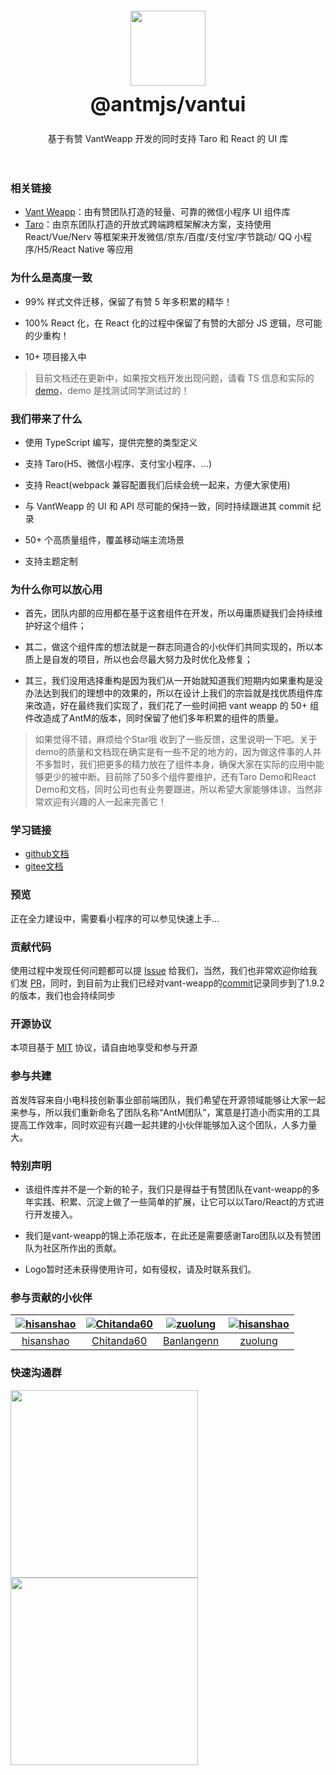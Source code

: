 <div class="card">
  <div class="intro" style="text-align: center; padding: 20px;">
    <img class="intro__logo" style="width: 120px; height: 120px; box-shadow: none;" src="https://img.yzcdn.cn/public_files/2017/12/18/fd78cf6bb5d12e2a119d0576bedfd230.png">
    <h2 style="margin: 0; font-size: 32px; line-height: 60px;">@antmjs/vantui</h2>
    <p>基于有赞 VantWeapp 开发的同时支持 Taro 和 React 的 UI 库</p>
  </div>
</div>

### 相关链接
- [Vant Weapp](https://github.com/youzan/vant-weapp)：由有赞团队打造的轻量、可靠的微信小程序 UI 组件库
- [Taro](https://github.com/NervJS/taro)：由京东团队打造的开放式跨端跨框架解决方案，支持使用 React/Vue/Nerv 等框架来开发微信/京东/百度/支付宝/字节跳动/ QQ 小程序/H5/React Native 等应用

### 为什么是高度一致

- 99% 样式文件迁移，保留了有赞 5 年多积累的精华！

- 100% React 化，在 React 化的过程中保留了有赞的大部分 JS 逻辑，尽可能的少重构！

- 10+ 项目接入中

> 目前文档还在更新中，如果按文档开发出现问题，请看 TS 信息和实际的[demo](https://github.com/AntmJS/vantui/tree/main/packages/vantui-demo)，demo 是找测试同学测试过的！

### 我们带来了什么

- 使用 TypeScript 编写，提供完整的类型定义

- 支持 Taro(H5、微信小程序、支付宝小程序、...)

- 支持 React(webpack 兼容配置我们后续会统一起来，方便大家使用)

- 与 VantWeapp 的 UI 和 API 尽可能的保持一致，同时持续跟进其 commit 纪录

- 50+ 个高质量组件，覆盖移动端主流场景

- 支持主题定制

### 为什么你可以放心用

- 首先，团队内部的应用都在基于这套组件在开发，所以毋庸质疑我们会持续维护好这个组件；

- 其二，做这个组件库的想法就是一群志同道合的小伙伴们共同实现的，所以本质上是自发的项目，所以也会尽最大努力及时优化及修复；

- 其三，我们没用选择重构是因为我们从一开始就知道我们短期内如果重构是没办法达到我们的理想中的效果的，所以在设计上我们的宗旨就是找优质组件库来改造，好在最终我们实现了，我们花了一些时间把 vant weapp 的 50+ 组件改造成了AntM的版本，同时保留了他们多年积累的组件的质量。


> 如果觉得不错，麻烦给个Star哦
> 收到了一些反馈，这里说明一下吧。关于demo的质量和文档现在确实是有一些不足的地方的，因为做这件事的人并不多暂时，我们把更多的精力放在了组件本身，确保大家在实际的应用中能够更少的被中断。目前除了50多个组件要维护，还有Taro Demo和React Demo和文档，同时公司也有业务要跟进，所以希望大家能够体谅，当然非常欢迎有兴趣的人一起来完善它！

### 学习链接

* [github文档](https://antmjs.github.io/vantui/#/home)
* [gitee文档](https://antm-js.gitee.io/vantui/#/home)

### 预览

正在全力建设中，需要看小程序的可以参见快速上手...

### 贡献代码

使用过程中发现任何问题都可以提 [Issue](https://github.com/antmjs/vantui/issues) 给我们，当然，我们也非常欢迎你给我们发 [PR](https://github.com/antmjs/vantui/pulls)，同时，到目前为止我们已经对vant-weapp的[commit](https://github.com/youzan/vant-weapp/commits/dev)记录同步到了1.9.2的版本，我们也会持续同步

### 开源协议

本项目基于 [MIT](https://zh.wikipedia.org/wiki/MIT%E8%A8%B1%E5%8F%AF%E8%AD%89) 协议，请自由地享受和参与开源

### 参与共建

首发阵容来自小电科技创新事业部前端团队，我们希望在开源领域能够让大家一起来参与，所以我们重新命名了团队名称“AntM团队”，寓意是打造小而实用的工具提高工作效率，同时欢迎有兴趣一起共建的小伙伴能够加入这个团队，人多力量大。

### 特别声明
* 该组件库并不是一个新的轮子，我们只是得益于有赞团队在vant-weapp的多年实践、积累、沉淀上做了一些简单的扩展，让它可以以Taro/React的方式进行开发接入。

* 我们是vant-weapp的锦上添花版本，在此还是需要感谢Taro团队以及有赞团队为社区所作出的贡献。

* Logo暂时还未获得使用许可，如有侵权，请及时联系我们。

### 参与贡献的小伙伴

[![hisanshao](https://avatars.githubusercontent.com/u/26359618?s=100&v=4)](https://github.com/hisanshao/) | [![Chitanda60](https://avatars.githubusercontent.com/u/16026533?s=100&v=4)](https://github.com/Chitanda60/) | [![zuolung](https://avatars.githubusercontent.com/u/19684540?s=100&v=4)](https://github.com/Banlangenn/) | [![hisanshao](https://avatars.githubusercontent.com/u/28145148?s=100&v=4)](https://github.com/zuolung/)
:---:|:---:|:---:|:---:
[hisanshao](https://github.com/hisanshao/) | [Chitanda60](https://github.com/Chitanda60/) | [Banlangenn](https://github.com/Banlangenn/) | [zuolung](https://github.com/zuolung/)

### 快速沟通群

<div style="display:inline-block;">
<img style="width:300px" src="https://antm-js.gitee.io/resource/wechat_v2.png" />
<img style="width:300px" src="https://antm-js.gitee.io/resource/dingding_v1.png" />
</div>